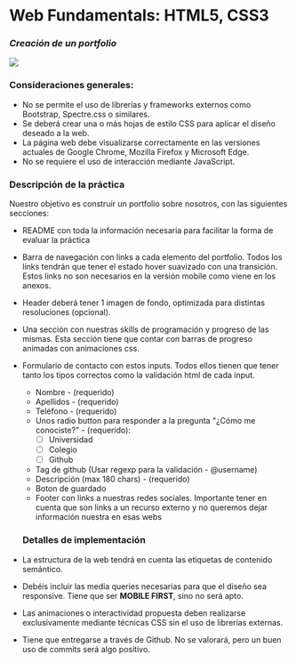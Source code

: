 # Web Fundamentals: HTML5, CSS3
### _Creación de un portfolio_

![](https://cdn-icons-png.flaticon.com/128/774/774520.png)



### Consideraciones generales:

- No se permite el uso de librerías y frameworks externos como Bootstrap, Spectre.css o similares.
- Se deberá crear una o más hojas de estilo CSS para aplicar el diseño deseado a la web.
- La página web debe visualizarse correctamente en las versiones actuales de Google Chrome, Mozilla Firefox y Microsoft       Edge.
- No se requiere el uso de interacción mediante JavaScript.



### Descripción de la práctica

Nuestro objetivo es construir un portfolio sobre nosotros, con las siguientes secciones:
- README con toda la información necesaria para facilitar la forma de evaluar la práctica
- Barra de navegación con links a cada elemento del portfolio. Todos los links tendrán que tener el estado hover suavizado    con una transición. Estos links no son necesarios en la versión mobile como viene en los anexos.
- Header deberá tener 1 imagen de fondo, optimizada para distintas resoluciones (opcional).
- Una sección con nuestras skills de programación y progreso de las mismas. Esta sección tiene que contar con barras de       progreso animadas con animaciones css.
 
- Formulario de contacto con estos inputs. Todos ellos tienen que tener tanto los tipos correctos como la validación html
  de cada input.

    - Nombre - (requerido)
    - Apellidos - (requerido)
    - Teléfono - (requerido)
    - Unos radio button para responder a la pregunta "¿Cómo me conociste?" - (requerido):
         - [ ] Universidad
         - [ ] Colegio
         - [ ] Github 
        
    - Tag de github (Usar regexp para la validación - @username)
    - Descripción (max 180 chars) - (requerido)
    - Boton de guardado
    - Footer con links a nuestras redes sociales. Importante tener en cuenta que son links a un recurso externo y no queremos dejar información nuestra en esas webs

    ### Detalles de implementación

- La estructura de la web tendrá en cuenta las etiquetas de contenido semántico.
- Debéis incluir las media queries necesarias para que el diseño sea responsive. Tiene que ser **MOBILE FIRST**, sino no será
  apto.
- Las animaciones o interactividad propuesta deben realizarse exclusivamente mediante técnicas CSS sin el uso de librerías 
    externas.
- Tiene que entregarse a través de Github. No se valorará, pero un buen uso de commits será algo positivo.
